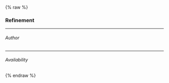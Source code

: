 ---
---

{% raw %}
<style>
#demo .body {
  display: grid;
  grid-template-areas: "demo-aside demo-main";
  grid-template-columns: 1fr 3fr;
  gap: 1rem;
}
#demo .aside {
  grid-area: demo-aside;
}
#demo .main {
  grid-area: demo-main;
}
</style>
<div class="body">
  <div class="aside">
    <h3>Refinement</h3>
    <hr>
    <h6>Author</h6>
    <div id="refinement-list-authors"></div>
    <hr>
    <h6>Availability</h6>
    <div id="refinement-list-availability"></div>
  </div>
  <div class="main">
    <div id="search-box" class="ais-SearchBox"></div>
    <div id="hits" class="rows-3"></div>
  </div>
</div>

<script>
const client = new MisoClient();

const search = instantsearch({
  searchClient: client.algoliaClient,
  indexName: '',
});

search.addWidgets([
  instantsearch.widgets.configure({
    hitsPerPage: 6,
  }),
  instantsearch.widgets.refinementList({
    container: '#refinement-list-authors',
    attribute: 'authors',
  }),
  instantsearch.widgets.refinementList({
    container: '#refinement-list-availability',
    attribute: 'availability',
  }),
  instantsearch.widgets.searchBox({
    container: '#search-box',
    autofocus: true,
    searchAsYouType: false,
    showSubmit: true,
  }),
  instantsearch.widgets.infiniteHits({
    container: '#hits',
    templates: {
      item: `
        <div>
          <div class="title">{{ title }}</div>
          <div class="image">
            <img src="{{ cover_image }}">
          </div>
          <div class="footer">\${{ sale_price }}</div>
        </div>
      `,
    },
  }),
]);

search.start();
</script>
{% endraw %}
